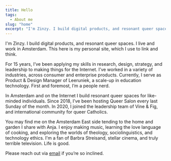 ```yaml
---
title: Hello
tags:
  - About me
slug: "home"
excerpt: "I'm Zinzy. I build digital products, and resonant queer spaces. I live and work in Amsterdam. This here is my personal site, which I use to think and link. "
---
```

I'm Zinzy. I build digital products, and resonant queer spaces. I live and work in Amsterdam. This here is my personal site, which I use to link and think. 

For 15 years, I’ve been applying my skills in research, design, strategy, and leadership to making things for the Internet. I’ve worked in a variety of industries, across consumer and enterprise products. Currently, I serve as Product & Design Manager of Leeruniek, a scale-up in education technology. First and foremost, I’m a people nerd.

In Amsterdam and on the Internet I build resonant queer spaces for like-minded individuals. Since 2018, I’ve been hosting Queer Salon every last Sunday of the month. In 2020, I joined the leadership team of Vine & Fig, and international community for queer Catholics.

You may find me on the Amsterdam East side tending to the home and garden I share with Anja. I enjoy making music, learning the love language of cooking, and exploring the worlds of theology, sociolinguistics, and technology ethics. I'm a fan of Barbra Streisand, stellar cinema, and truly terrible television. Life is good.

Please reach out via <a href="mailto:zinzy@pm.me">email</a> if you’re so inclined.